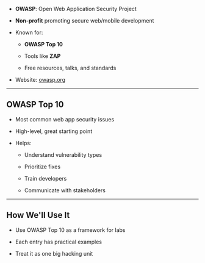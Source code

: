 - **OWASP**: Open Web Application Security Project
    
- **Non-profit** promoting secure web/mobile development
    
- Known for:
    
    - **OWASP Top 10**
        
    - Tools like **ZAP**
        
    - Free resources, talks, and standards
        
- Website: [owasp.org](https://owasp.org/)
    

---

## OWASP Top 10

- Most common web app security issues
    
- High-level, great starting point
    
- Helps:
    
    - Understand vulnerability types
        
    - Prioritize fixes
        
    - Train developers
        
    - Communicate with stakeholders
        

---

## How We'll Use It

- Use OWASP Top 10 as a framework for labs
    
- Each entry has practical examples
    
- Treat it as one big hacking unit
